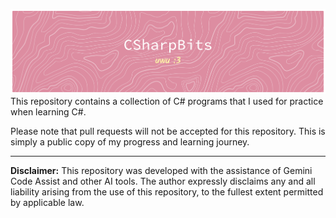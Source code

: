 ![Header](./github-header-banner.png)
This repository contains a collection of C# programs that I used for practice when learning C#.

Please note that pull requests will not be accepted for this repository. This is simply a public copy of my progress and learning journey.

---

**Disclaimer:** This repository was developed with the assistance of Gemini Code Assist and other AI tools. The author expressly disclaims any and all liability arising from the use of this repository, to the fullest extent permitted by applicable law.
